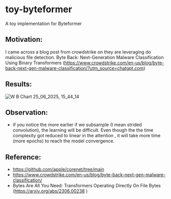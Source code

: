 # toy-byteformer

A toy implementation for Byteformer 

## Motivation:

I came across a blog post from crowdstrike on they are leveraging do malicious file detection. Byte Back: Next-Generation Malware Classification Using Binary Transformers (https://www.crowdstrike.com/en-us/blog/byte-back-next-gen-malware-classification/?utm_source=chatgpt.com)



## Results:

![W B Chart 25_06_2025, 15_44_14](https://github.com/user-attachments/assets/02774d8f-4cec-4d0d-a53f-ea761f997817)

## Observation:

- if you notice the more earlier if we subsample (I mean    strided convolution), the learning will be difficult. Even though the the time complexity got reduced to linear in the attention , it will take more time (more epochs) to reach the model convergence.


## Reference:

- https://github.com/apple/corenet/tree/main 
- https://www.crowdstrike.com/en-us/blog/byte-back-next-gen-malware-classification/
- Bytes Are All You Need: Transformers Operating Directly On File Bytes (https://arxiv.org/abs/2306.00238 )
